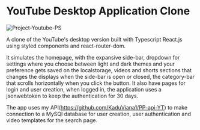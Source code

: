 # YouTube Desktop Application Clone


![Project-Youtube-PS](https://user-images.githubusercontent.com/119880481/231163411-f7ae6d15-9f18-42f0-a743-a91203f072ad.png)

A clone  of the YouTube's desktop version built with Typescript React.js using styled components and react-router-dom.

It simulates the homepage, with the expansive side-bar, dropdown for settings where you choose between light and dark themes and your preference gets saved
on the localstorage, videos and shorts sections that changes the displays when the side-bar is open or closed, the category-bar that scrolls horizontally
when you click the button. It also have pages for login and user creation, when logged in, the application uses a jsonwebtoken to keep the authentication
for 30 days.

The app uses my API(https://github.com/KaduViana1/PP-api-YT) to make connection to a MySQl database for user creation, user authentication
and video templates for the search page.
